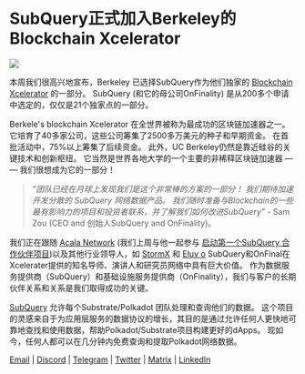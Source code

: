 # SubQuery正式加入Berkeley的Blockchain Xcelerator

![](https://miro.medium.com/max/1400/0*gYUy-1COtbpLV1X1)


本周我们很高兴地宣布，Berkeley 已选择SubQuery作为他们独家的 [Blockchain Xcelerator](https://www.xcelerator.berkeley.edu/) 的一部分。 SubQuery (和它的母公司OnFinality) 是从200多个申请中选定的，仅仅是21个独家点的一部分。

Berkele's blockchain Xcelerator 在全世界被称为最成功的区块链加速器之一。 它培育了40多家公司，这些公司筹集了2500多万美元的种子和早期资金。 在首批活动中，75%以上筹集了后续资金。 此外，UC Berkeley仍然是靠近硅谷的关键技术和创新枢纽。 它当然是世界各地大学的一个主要的非稀释区块链加速器 — — 我们很想成为它的一部分！

> _“团队已经在月球上发现我们是这个非常棒的方案的一部分！ 我们期待加速开发分散的 SubQuery 网络数据产品。 我们随时准备与Blockchain的一些最有影响力的项目和投资者联系，并了解我们如何改进SubQuery”_ - Sam Zou (CEO and 创始人SubQuery and OnFinality)。

我们正在跟随 [Acala Network](https://acala.network/) (我们上周与他一起参与 [启动第一个SubQuery 合作伙伴项目](https://subquery.medium.com/subquery-integrates-acala-to-aggregate-and-serve-defi-data-to-polkadot-and-kusama-builders-fc9af6a7aae1))以及其他行业领导人，如 [StormX](https://stormx.io/) 和 [Eluv o](https://eluv.io/) SubQuery和OnFinal在Xcelerater提供的知名导师、演讲人和研究员网络中具有巨大价值。 作为数据服务提供商（SubQuery）和基础设施服务提供商（OnFinality），我们与客户的长期伙伴关系和关系是我们取得成功的关键。

[SubQuery](https://www.subquery.network/) 允许每个Substrate/Polkadot 团队处理和查询他们的数据。 这个项目的灵感来自于为应用层服务的数据协议的增长，其目的是通过允许任何人更快地可靠地查找和使用数据，帮助Polkadot/Substrate项目构建更好的dApps。 现如今，任何人都可以在几分钟内免费查询和提取Polkadot网络数据。

[Email](mailto:hello@subquery.network) | [Discord](https://discord.com/invite/78zg8aBSMG) | [Telegram](https://t.me/subquerynetwork) | [Twitter](https://twitter.com/subquerynetwork) | [Matrix](https://matrix.to/#/#subquery:matrix.org) | [LinkedIn](https://www.linkedin.com/company/subquery)

